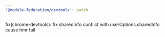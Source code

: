 ```yaml
---
'@module-federation/devtools': patch
---
```


fix(chrome-devtools): fix sharedInfo conflict with userOptions.sharedInfo cause hmr fail
